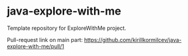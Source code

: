 # java-explore-with-me
Template repository for ExploreWithMe project.

Pull-request link on main part: https://github.com/kirillkormilcev/java-explore-with-me/pull/1
